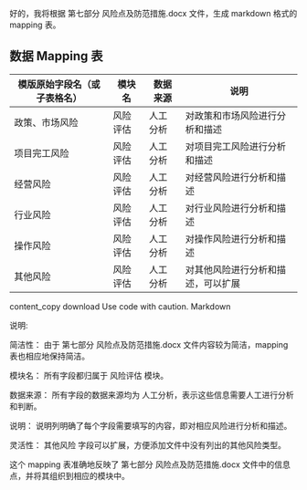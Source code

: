 好的，我将根据 第七部分 风险点及防范措施.docx 文件，生成 markdown 格式的 mapping 表。

## 数据 Mapping 表

| 模版原始字段名（或子表格名） | 模块名   | 数据来源 | 说明                               |
| -------------------------- | -------- | -------- | ---------------------------------- |
| 政策、市场风险               | 风险评估 | 人工分析 | 对政策和市场风险进行分析和描述     |
| 项目完工风险               | 风险评估 | 人工分析 | 对项目完工风险进行分析和描述       |
| 经营风险                   | 风险评估 | 人工分析 | 对经营风险进行分析和描述           |
| 行业风险                   | 风险评估 | 人工分析 | 对行业风险进行分析和描述           |
| 操作风险                   | 风险评估 | 人工分析 | 对操作风险进行分析和描述           |
| 其他风险                   | 风险评估 | 人工分析 | 对其他风险进行分析和描述，可以扩展 |
content_copy
download
Use code with caution.
Markdown

说明:

简洁性： 由于 第七部分 风险点及防范措施.docx 文件内容较为简洁，mapping 表也相应地保持简洁。

模块名： 所有字段都归属于 风险评估 模块。

数据来源： 所有字段的数据来源均为 人工分析，表示这些信息需要人工进行分析和判断。

说明： 说明列明确了每个字段需要填写的内容，即对相应风险进行分析和描述。

灵活性： 其他风险 字段可以扩展，方便添加文件中没有列出的其他风险类型。

这个 mapping 表准确地反映了 第七部分 风险点及防范措施.docx 文件中的信息点，并将其组织到相应的模块中。